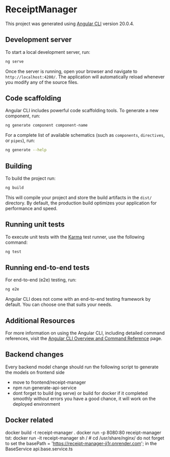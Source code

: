 # ReceiptManager

This project was generated using [Angular CLI](https://github.com/angular/angular-cli) version 20.0.4.

## Development server

To start a local development server, run:

```bash
ng serve
```

Once the server is running, open your browser and navigate to `http://localhost:4200/`. The application will automatically reload whenever you modify any of the source files.

## Code scaffolding

Angular CLI includes powerful code scaffolding tools. To generate a new component, run:

```bash
ng generate component component-name
```

For a complete list of available schematics (such as `components`, `directives`, or `pipes`), run:

```bash
ng generate --help
```

## Building

To build the project run:

```bash
ng build
```

This will compile your project and store the build artifacts in the `dist/` directory. By default, the production build optimizes your application for performance and speed.

## Running unit tests

To execute unit tests with the [Karma](https://karma-runner.github.io) test runner, use the following command:

```bash
ng test
```

## Running end-to-end tests

For end-to-end (e2e) testing, run:

```bash
ng e2e
```

Angular CLI does not come with an end-to-end testing framework by default. You can choose one that suits your needs.

## Additional Resources

For more information on using the Angular CLI, including detailed command references, visit the [Angular CLI Overview and Command Reference](https://angular.dev/tools/cli) page.

## Backend changes

Every backend model change should run the following script to generate the models on frontend side

- move to frontend/receipt-manager
- npm run generate-api-service
- dont forget to build (ng serve) or build for docker if it completed smoothly without errors you have a good chance, it will work on the deployed environment

## Docker related

docker build -t receipt-manager .
docker run -p 8080:80 receipt-manager
tst: docker run -it receipt-manager sh / # cd /usr/share/nginx/
do not forget to set the basePath = 'https://receipt-manager-ji1r.onrender.com'; in the BaseService api.base.service.ts
